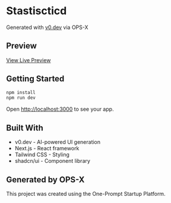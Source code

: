 # Stastiscticd

Generated with [v0.dev](https://v0.dev) via OPS-X

## Preview

[View Live Preview](https://demo-kzmlph9ea6rfxgfwtt9e.vusercontent.net)

## Getting Started

```bash
npm install
npm run dev
```

Open [http://localhost:3000](http://localhost:3000) to see your app.

## Built With

- v0.dev - AI-powered UI generation
- Next.js - React framework
- Tailwind CSS - Styling
- shadcn/ui - Component library

## Generated by OPS-X

This project was created using the One-Prompt Startup Platform.
